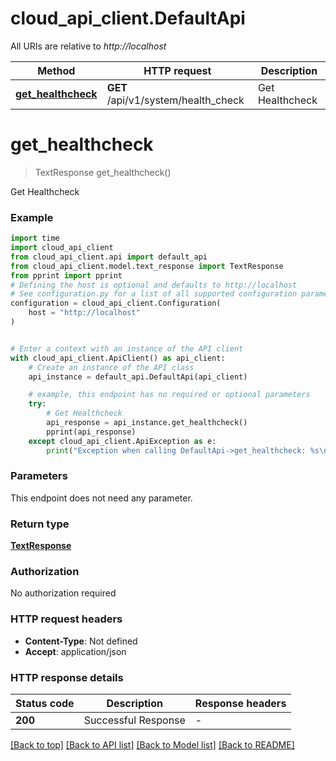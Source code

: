# cloud_api_client.DefaultApi

All URIs are relative to *http://localhost*

Method | HTTP request | Description
------------- | ------------- | -------------
[**get_healthcheck**](DefaultApi.md#get_healthcheck) | **GET** /api/v1/system/health_check | Get Healthcheck


# **get_healthcheck**
> TextResponse get_healthcheck()

Get Healthcheck

### Example


```python
import time
import cloud_api_client
from cloud_api_client.api import default_api
from cloud_api_client.model.text_response import TextResponse
from pprint import pprint
# Defining the host is optional and defaults to http://localhost
# See configuration.py for a list of all supported configuration parameters.
configuration = cloud_api_client.Configuration(
    host = "http://localhost"
)


# Enter a context with an instance of the API client
with cloud_api_client.ApiClient() as api_client:
    # Create an instance of the API class
    api_instance = default_api.DefaultApi(api_client)

    # example, this endpoint has no required or optional parameters
    try:
        # Get Healthcheck
        api_response = api_instance.get_healthcheck()
        pprint(api_response)
    except cloud_api_client.ApiException as e:
        print("Exception when calling DefaultApi->get_healthcheck: %s\n" % e)
```


### Parameters
This endpoint does not need any parameter.

### Return type

[**TextResponse**](TextResponse.md)

### Authorization

No authorization required

### HTTP request headers

 - **Content-Type**: Not defined
 - **Accept**: application/json


### HTTP response details

| Status code | Description | Response headers |
|-------------|-------------|------------------|
**200** | Successful Response |  -  |

[[Back to top]](#) [[Back to API list]](../README.md#documentation-for-api-endpoints) [[Back to Model list]](../README.md#documentation-for-models) [[Back to README]](../README.md)


